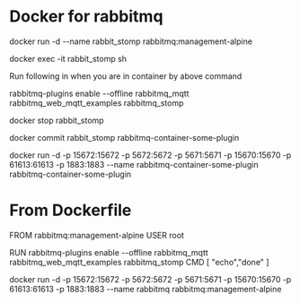 # Docker for rabbitmq

docker run -d --name rabbit_stomp rabbitmq:management-alpine

docker exec -it rabbit_stomp sh

Run following in when you are in container by above command

rabbitmq-plugins enable --offline rabbitmq_mqtt rabbitmq_web_mqtt_examples rabbitmq_stomp


docker stop rabbit_stomp

docker commit rabbit_stomp rabbitmq-container-some-plugin

docker run -d -p 15672:15672 -p 5672:5672 -p 5671:5671 -p 15670:15670 -p 61613:61613 -p 1883:1883 --name rabbitmq-container-some-plugin rabbitmq-container-some-plugin


# From Dockerfile
FROM rabbitmq:management-alpine
USER root

RUN rabbitmq-plugins enable --offline rabbitmq_mqtt rabbitmq_web_mqtt_examples rabbitmq_stomp
CMD [ "echo","done" ]

docker run -d -p 15672:15672 -p 5672:5672 -p 5671:5671 -p 15670:15670 -p 61613:61613 -p 1883:1883 --name rabbitmq rabbitmq:management-alpine
